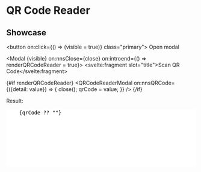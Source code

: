 <script lang="ts">
    import Modal from "$lib/components/Modal.svelte";
    import QRCodeReaderModal from "$lib/components/QRCodeReaderModal.svelte";
    
    let visible = false;
    let renderQRCodeReader = false;
    let qrCode = undefined; 

    const close = () => {
        visible = false;
        renderQRCodeReader = false;
    }
</script>

# QR Code Reader

## Showcase

<button on:click={() => (visible = true)} class="primary">
Open modal
</button>

<Modal {visible} on:nnsClose={close} on:introend={() => renderQRCodeReader = true}>
<svelte:fragment slot="title">Scan QR Code</svelte:fragment>

{#if renderQRCodeReader}
<QRCodeReaderModal on:nnsQRCode={({detail: value}) => {
close();
qrCode = value;
}} />
{/if}
</Modal>

<p style="padding-top: var(--padding-2x);" class="label">Result:</p>

<textarea style="width: 100%; resize: none; border: 2px solid var(--primary); border-radius: var(--border-radius)" rows="10">
    {qrCode ?? ""}
</textarea>
